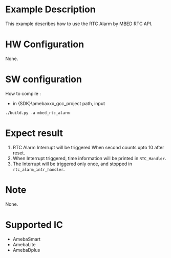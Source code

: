 # Example Description

This example describes how to use the RTC Alarm by MBED RTC API.

# HW Configuration

None.

# SW configuration

How to compile :

   - in {SDK}\amebaxxx_gcc_project path, input
   
   ```shell
   ./build.py -a mbed_rtc_alarm
   ```

# Expect result

1. RTC Alarm Interrupt will be triggered When second counts upto 10 after reset.
2. When Interrupt triggered, time information will be printed in `RTC_Handler`.
3. The Interrupt will be triggered only once, and stopped in `rtc_alarm_intr_handler`.

# Note

None.

# Supported IC

- AmebaSmart
- AmebaLite
- AmebaDplus
